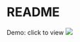 # README
Demo: click to view
[![](http://img.youtube.com/vi/cIJlQOTnPCE/0.jpg)](http://www.youtube.com/watch?v=cIJlQOTnPCE "")

